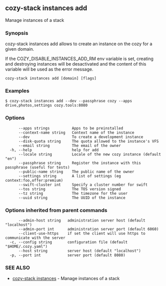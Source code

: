 ## cozy-stack instances add

Manage instances of a stack

### Synopsis


cozy-stack instances add allows to create an instance on the cozy for a
given domain.

If the COZY_DISABLE_INSTANCES_ADD_RM env variable is set, creating and
destroying instances will be desactivated and the content of this variable will
be used as the error message.


```
cozy-stack instances add [domain] [flags]
```

### Examples

```
$ cozy-stack instances add --dev --passphrase cozy --apps drive,photos,settings cozy.tools:8080
```

### Options

```
      --apps strings          Apps to be preinstalled
      --context-name string   Context name of the instance
      --dev                   To create a development instance
      --disk-quota string     The quota allowed to the instance's VFS
      --email string          The email of the owner
  -h, --help                  help for add
      --locale string         Locale of the new cozy instance (default "en")
      --passphrase string     Register the instance with this passphrase (useful for tests)
      --public-name string    The public name of the owner
      --settings string       A list of settings (eg context:foo,offer:premium)
      --swift-cluster int     Specify a cluster number for swift
      --tos string            The TOS version signed
      --tz string             The timezone for the user
      --uuid string           The UUID of the instance
```

### Options inherited from parent commands

```
      --admin-host string   administration server host (default "localhost")
      --admin-port int      administration server port (default 6060)
      --client-use-https    if set the client will use https to communicate with the server
  -c, --config string       configuration file (default "$HOME/.cozy.yaml")
      --host string         server host (default "localhost")
  -p, --port int            server port (default 8080)
```

### SEE ALSO

* [cozy-stack instances](cozy-stack_instances.md)	 - Manage instances of a stack

